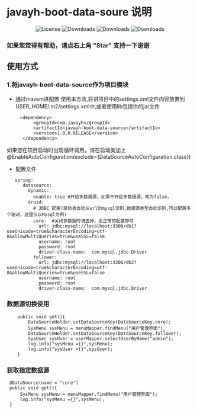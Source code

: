 # javayh-boot-data-soure 说明

<p align="center">
  <img src='https://img.shields.io/badge/license-Apache%202-4EB1BA.svg' alt='License'/>
  <img src="https://img.shields.io/badge/Spring%20Boot-2.0.3.RELEASE-blue" alt="Downloads"/>
  <img src="https://img.shields.io/badge/Alibaba%20Druid-1.1.10-blue" alt="Downloads"/>
  <img src="https://img.shields.io/badge/Spring%20Mybatis-1.3.2-blue" alt="Downloads"/>
</p>

### 如果您觉得有帮助，请点右上角 "Star" 支持一下谢谢


## 使用方式
### 1.将javayh-boot-data-source作为项目模块
- 通过mavem进配置
使用本方法,将讲项目中的settings.xml文件内容放置到USER_HOME/.m2/settings.xml中,或者使用lib包提供的jar文件

````
     <dependency>
          <groupId>com.javayh</groupId>
          <artifactId>javayh-boot-data-source</artifactId>
          <version>1.0.0.RELEASE</version>
      </dependency>
````
如果您在项目启动时出现循环调用，请在启动类加上 @EnableAutoConfiguration(exclude={DataSourceAutoConfiguration.class})
- 配置文件
````
   spring:
      datasource:
        dynamic:
          enable: true #开启多数据源，如果不开启多数据源，改为false，
        druid:
          # JDBC 配置(驱动类自动从url的mysql识别,数据源类型自动识别,可以配置多个驱动，这里仅以Mysql为例)
          core:  #关闭多数据时请去掉，走正常的配置即可
            url: jdbc:mysql://localhost:3306/db1?useUnicode=true&characterEncoding=utf-8&allowMultiQueries=true&useSSL=false
            username: root
            password: root
            driver-class-name:  com.mysql.jdbc.Driver
          follower:
            url: jdbc:mysql://localhost:3306/db2?useUnicode=true&characterEncoding=utf-8&allowMultiQueries=true&useSSL=false
            username: root
            password: root
            driver-class-name:  com.mysql.jdbc.Driver
````
 
### 数据源切换使用

        public void get(){
            DataSourceHolder.setDataSourceKey(DataSourceKey.core);
            SysMenu sysMenu = menuMapper.findMenu("用户管理界面");
            DataSourceHolder.setDataSourceKey(DataSourceKey.follower);
            SysUser sysUser = userMapper.selectUserByName("admin");
            log.info("sysMenu ={}",sysMenu);
            log.info("sysUser ={}",sysUser);
        }
        
### 获取指定数据源

     @DataSource(name = "core")
     public void get(){
         SysMenu sysMenu = menuMapper.findMenu("用户管理界面");
         log.info("sysMenu ={}",sysMenu);
     }         
